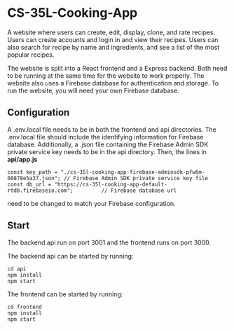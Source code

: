 # CS-35L-Cooking-App
A website where users can create, edit, display, clone, and rate recipes.
Users can create accounts and login in and view their recipes.
Users can also search for recipe by name and ingredients, and see a list of the most popular recipes.


The website is split into a React frontend and a Express backend.
Both need to be running at the same time for the website to work properly.
The website also uses a Firebase database for authentication and storage.
To run the website, you will need your own Firebase database.

## Configuration

A .env.local file needs to be in both the frontend and api directories.
The .env.local file should include the identifying information for Firebase database.
Additionally, a .json file containing the Firebase Admin SDK private service key needs to be in the api directory.
Then, the lines in **api/app.js**

```
const key_path = "./cs-35l-cooking-app-firebase-adminsdk-pfw6m-00878e5a37.json"; // Firebase Admin SDK private service key file
const db_url = "https://cs-35l-cooking-app-default-rtdb.firebaseio.com";         // Firebase database url
```

need to be changed to match your Firebase configuration.

## Start

The backend api run on port 3001 and the frontend runs on port 3000.

The backend api can be started by running:

```
cd api
npm install
npm start
```

The frontend can be started by running:

```
cd frontend
npm install
npm start
```
